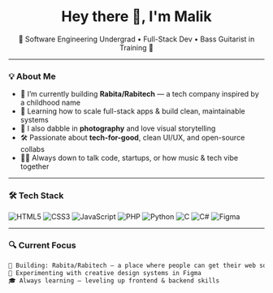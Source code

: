 <h1 align="center">Hey there 👋, I'm Malik</h1>
<p align="center">
  🚀 Software Engineering Undergrad • Full-Stack Dev • Bass Guitarist in Training 🎸  
</p>

---

### 💡 About Me

- 🔭 I’m currently building **Rabita/Rabitech** — a tech company inspired by a childhood name  
- 🧠 Learning how to scale full-stack apps & build clean, maintainable systems  
- 📸 I also dabble in **photography** and love visual storytelling  
- 🛠️ Passionate about **tech-for-good**, clean UI/UX, and open-source collabs  
- 🧑‍💻 Always down to talk code, startups, or how music & tech vibe together

---

### 🛠️ Tech Stack

![HTML5](https://img.shields.io/badge/-HTML5-black?style=flat-square&logo=html5)
![CSS3](https://img.shields.io/badge/-CSS3-black?style=flat-square&logo=css3)
![JavaScript](https://img.shields.io/badge/-JavaScript-black?style=flat-square&logo=javascript)
![PHP](https://img.shields.io/badge/-PHP-black?style=flat-square&logo=php)
![Python](https://img.shields.io/badge/-Python-black?style=flat-square&logo=python)
![C](https://img.shields.io/badge/-C-black?style=flat-square&logo=c)
![C#](https://img.shields.io/badge/-C%23-black?style=flat-square&logo=c-sharp)
![Figma](https://img.shields.io/badge/-Figma-black?style=flat-square&logo=figma)

---

### 🔍 Current Focus

```txt
🧱 Building: Rabita/Rabitech – a place where people can get their web solutions done
🎨 Experimenting with creative design systems in Figma  
🎓 Always learning — leveling up frontend & backend skills
